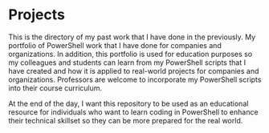 # Projects 
This is the directory of my past work that I have done in the previously.
My portfolio of PowerShell work that I have done for companies and organizations. In addition, this portfolio is used for education purposes so my colleagues and students can learn from my PowerShell scripts that I have created and how it is applied to real-world projects for companies and organizations. Professors are welcome to incorporate my PowerShell scripts into their course curriculum.

At the end of the day, I want this repository to be used as an educational resource for individuals who want to learn coding in PowerShell to enhance their technical skillset so they can be more prepared for the real world.

